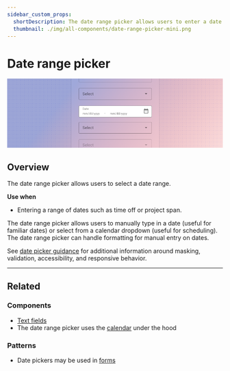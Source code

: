 ```yaml
---
sidebar_custom_props:
  shortDescription: The date range picker allows users to enter a date range.
  thumbnail: ./img/all-components/date-range-picker-mini.png
---
```


# Date range picker

<ComponentVisual storybookUrl="https://forge.tylerdev.io/main/?path=/docs/components-date-range-picker--docs">

![](./images/date-range-picker.png)

</ComponentVisual>

## Overview

The date range picker allows users to select a date range. 

**Use when**

- Entering a range of dates such as time off or project span. 

The date range picker allows users to manually type in a date (useful for familiar dates) or select from a calendar dropdown (useful for scheduling). The date range picker can handle formatting for manual entry on dates. 

See [date picker guidance](/components/date-picker) for additional information around masking, validation, accessibility, and responsive behavior. 

---

## Related 

### Components

- [Text fields](/components/fields/text-field)
- The date range picker uses the [calendar](/components/calendar) under the hood

### Patterns 

- Date pickers may be used in [forms](/patterns/forms)
